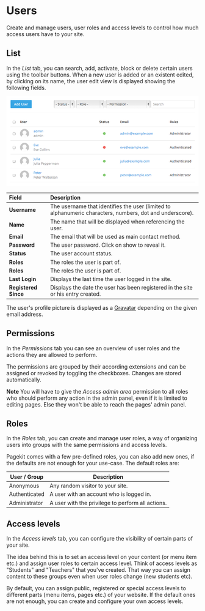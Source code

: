 # Users
Create and manage users, user roles and access levels to control how much access users have to your site.

## List
In the _List_ tab, you can search, add, activate, block or delete certain users using the toolbar buttons. When a new user is added or an existent edited, by clicking on its name, the user edit view is displayed showing the following fields.

![Users overview](assets/users.png)

Field                | Description
:------------------- | :-------------------------------------------------------------------------------------------------------
**Username**         | The username that identifies the user (limited to alphanumeric characters, numbers, dot and underscore).
**Name**             | The name that will be displayed when referencing the user.
**Email**            | The email that will be used as main contact method.
**Password**         | The user password. Click on show to reveal it.
**Status**           | The user account status.
**Roles**            | The roles the user is part of.
**Roles**            | The roles the user is part of.
**Last Login**       | Displays the last time the user logged in the site.
**Registered Since** | Displays the date the user has been registered in the site or his entry created.

The user's profile picture is displayed as a [Gravatar](https://gravatar.com/) depending on the given email address.

## Permissions
In the _Permissions_ tab you can see an overview of user roles and the actions they are allowed to perform.

The permissions are grouped by their according extensions and can be assigned or revoked by toggling the checkboxes. Changes are stored automatically.

**Note** You will have to give the _Access admin area_ permission to all roles who should perform any action in the admin panel, even if it is limited to editing pages. Else they won't be able to reach the pages' admin panel.

## Roles
In the _Roles_ tab, you can create and manage user roles, a way of organizing users into groups with the same permissions and access levels.

Pagekit comes with a few pre-defined roles, you can also add new ones, if the defaults are not enough for your use-case. The default roles are:

User / Group  | Description
------------- | -------------------------------------------------
Anonymous     | Any random visitor to your site.
Authenticated | A user with an account who is logged in.
Administrator | A user with the privilege to perform all actions.

## Access levels
In the _Access levels_ tab, you can configure the visibility of certain parts of your site.

The idea behind this is to set an access level on your content (or menu item etc.) and assign user roles to certain access level. Think of access levels as "Students" and "Teachers" that you've created. That way you can assign content to these groups even when user roles change (new students etc).

By default, you can assign public, registered or special access levels to different parts (menu items, pages etc.) of your website. If the default ones are not enough, you can create and configure your own access levels.
